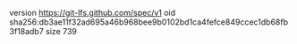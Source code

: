 version https://git-lfs.github.com/spec/v1
oid sha256:db3ae11f32ad695a46b968bee9b0102bd1ca4fefce849ccec1db68fb3f18adb7
size 739
